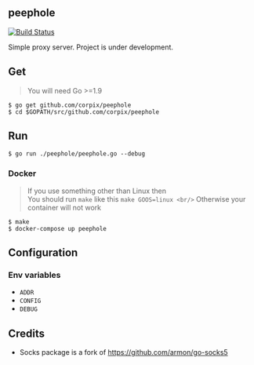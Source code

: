 peephole
---------

[![Build Status](https://travis-ci.org/corpix/peephole.svg?branch=master)](https://travis-ci.org/corpix/peephole)

Simple proxy server. Project is under development.

## Get

> You will need Go >=1.9
``` console
$ go get github.com/corpix/peephole
$ cd $GOPATH/src/github.com/corpix/peephole
```

## Run

``` console
$ go run ./peephole/peephole.go --debug
```

### Docker

> If you use something other than Linux then       <br/>
> You should run `make` like this `make GOOS=linux <br/>`
> Otherwise your container will not work

``` console
$ make
$ docker-compose up peephole
```

## Configuration

### Env variables

- `ADDR`
- `CONFIG`
- `DEBUG`

## Credits

- Socks package is a fork of https://github.com/armon/go-socks5
